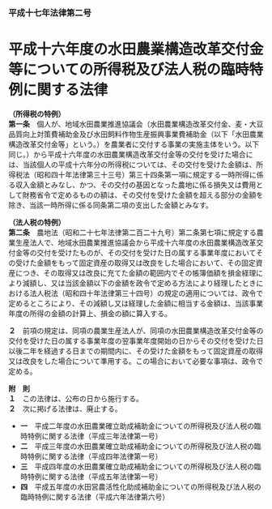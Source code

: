 ### 平成十七年法律第二号  
# 平成十六年度の水田農業構造改革交付金等についての所得税及び法人税の臨時特例に関する法律  
  
**（所得税の特例）**  
**第一条**　個人が、地域水田農業推進協議会（水田農業構造改革交付金、麦・大豆品質向上対策費補助金及び水田飼料作物生産振興事業費補助金（以下「水田農業構造改革交付金等」という。）を農業者に交付する事業の実施主体をいう。以下同じ。）から平成十六年度の水田農業構造改革交付金等の交付を受けた場合には、当該個人の平成十六年分の所得税については、その交付を受けた金額は、所得税法（昭和四十年法律第三十三号）第三十四条第一項に規定する一時所得に係る収入金額とみなし、かつ、その交付の基因となった農地に係る損失又は費用として財務省令で定めるものの額は、その交付を受けた金額を超える部分の金額を除き、当該一時所得に係る同条第二項の支出した金額とみなす。  
  
**（法人税の特例）**  
**第二条**　農地法（昭和二十七年法律第二百二十九号）第二条第七項に規定する農業生産法人で、地域水田農業推進協議会から平成十六年度の水田農業構造改革交付金等の交付を受けたものが、その交付を受けた日の属する事業年度においてその受けた金額をもって固定資産の取得又は改良をした場合において、その固定資産につき、その取得又は改良に充てた金額の範囲内でその帳簿価額を損金経理により減額し、又は当該金額以下の金額を政令で定める方法により経理したときにおける法人税法（昭和四十年法律第三十四号）の規定の適用については、政令で定めるところにより、その減額し又は経理した金額に相当する金額は、当該事業年度の所得の金額の計算上、損金の額に算入する。  
  
**２**　前項の規定は、同項の農業生産法人が、同項の水田農業構造改革交付金等の交付を受けた日の属する事業年度の翌事業年度開始の日からその交付を受けた日以後二年を経過する日までの期間内に、その受けた金額をもって固定資産の取得又は改良をした場合について準用する。この場合において必要な事項は、政令で定める。  
  
**附　則**  
**１**　この法律は、公布の日から施行する。  
**２**　次に掲げる法律は、廃止する。  
* **一**　平成二年度の水田農業確立助成補助金についての所得税及び法人税の臨時特例に関する法律（平成三年法律第一号）  
* **二**　平成三年度の水田農業確立助成補助金についての所得税及び法人税の臨時特例に関する法律（平成四年法律第一号）  
* **三**　平成四年度の水田農業確立助成補助金についての所得税及び法人税の臨時特例に関する法律（平成五年法律第一号）  
* **四**　平成五年度の水田営農活性化助成補助金についての所得税及び法人税の臨時特例に関する法律（平成六年法律第六号）  
  
